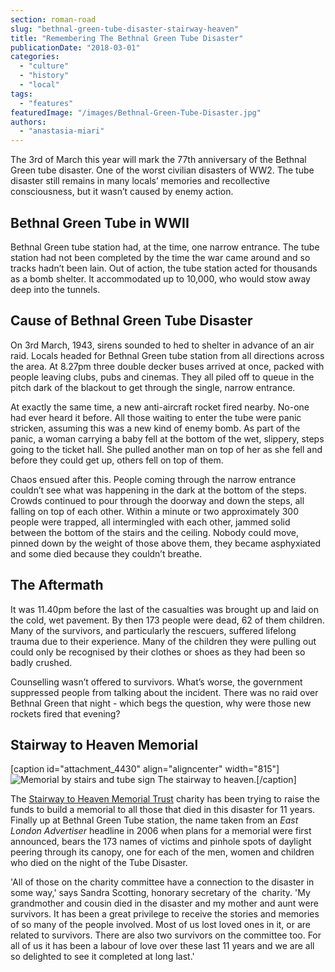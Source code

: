 ```yaml
---
section: roman-road
slug: "bethnal-green-tube-disaster-stairway-heaven"
title: "Remembering The Bethnal Green Tube Disaster"
publicationDate: "2018-03-01"
categories: 
  - "culture"
  - "history"
  - "local"
tags: 
  - "features"
featuredImage: "/images/Bethnal-Green-Tube-Disaster.jpg"
authors: 
  - "anastasia-miari"
---
```


The 3rd of March this year will mark the 77th anniversary of the Bethnal Green tube disaster. One of the worst civilian disasters of WW2. The tube disaster still remains in many locals’ memories and recollective consciousness, but it wasn’t caused by enemy action.

## Bethnal Green Tube in WWII

Bethnal Green tube station had, at the time, one narrow entrance. The tube station had not been completed by the time the war came around and so tracks hadn’t been lain. Out of action, the tube station acted for thousands as a bomb shelter. It accommodated up to 10,000, who would stow away deep into the tunnels.

## Cause of Bethnal Green Tube Disaster

On 3rd March, 1943, sirens sounded to hed to shelter in advance of an air raid. Locals headed for Bethnal Green tube station from all directions across the area. At 8.27pm three double decker buses arrived at once, packed with people leaving clubs, pubs and cinemas. They all piled off to queue in the pitch dark of the blackout to get through the single, narrow entrance.

At exactly the same time, a new anti-aircraft rocket fired nearby. No-one had ever heard it before. All those waiting to enter the tube were panic stricken, assuming this was a new kind of enemy bomb. As part of the panic, a woman carrying a baby fell at the bottom of the wet, slippery, steps going to the ticket hall. She pulled another man on top of her as she fell and before they could get up, others fell on top of them.

Chaos ensued after this. People coming through the narrow entrance couldn’t see what was happening in the dark at the bottom of the steps. Crowds continued to pour through the doorway and down the steps, all falling on top of each other. Within a minute or two approximately 300 people were trapped, all intermingled with each other, jammed solid between the bottom of the stairs and the ceiling. Nobody could move, pinned down by the weight of those above them, they became asphyxiated and some died because they couldn’t breathe.

## The Aftermath

It was 11.40pm before the last of the casualties was brought up and laid on the cold, wet pavement. By then 173 people were dead, 62 of them children. Many of the survivors, and particularly the rescuers, suffered lifelong trauma due to their experience. Many of the children they were pulling out could only be recognised by their clothes or shoes as they had been so badly crushed.

Counselling wasn’t offered to survivors. What’s worse, the government suppressed people from talking about the incident. There was no raid over Bethnal Green that night - which begs the question, why were those new rockets fired that evening?

## Stairway to Heaven Memorial

\[caption id="attachment\_4430" align="aligncenter" width="815"\]![Memorial by stairs and tube sign](/images/Mem-by-stairs-and-tube-sign.jpg) The stairway to heaven.\[/caption\]

The [Stairway to Heaven Memorial Trust](https://www.stairwaytoheavenmemorial.org/gpage5.html) charity has been trying to raise the funds to build a memorial to all those that died in this disaster for 11 years. Finally up at Bethnal Green Tube station, the name taken from an _East London Advertiser_ headline in 2006 when plans for a memorial were first announced, bears the 173 names of victims and pinhole spots of daylight peering through its canopy, one for each of the men, women and children who died on the night of the Tube Disaster.

'All of those on the charity committee have a connection to the disaster in some way,' says Sandra Scotting, honorary secretary of the  charity. 'My grandmother and cousin died in the disaster and my mother and aunt were survivors. It has been a great privilege to receive the stories and memories of so many of the people involved. Most of us lost loved ones in it, or are related to survivors. There are also two survivors on the committee too. For all of us it has been a labour of love over these last 11 years and we are all so delighted to see it completed at long last.'
